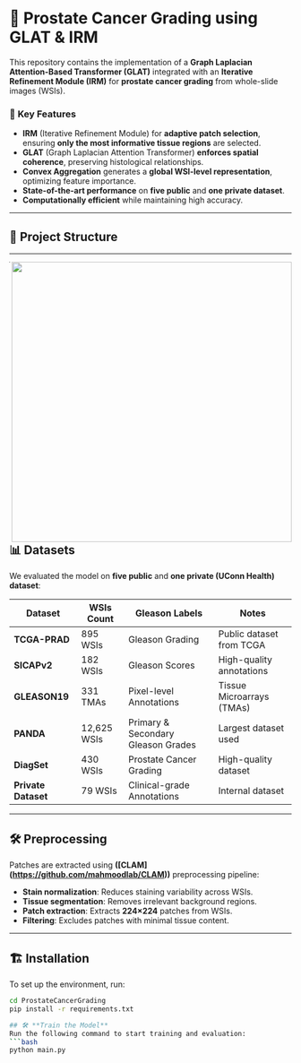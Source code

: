 # 🏥 Prostate Cancer Grading using GLAT & IRM
This repository contains the implementation of a **Graph Laplacian Attention-Based Transformer (GLAT)** integrated with an **Iterative Refinement Module (IRM)** for **prostate cancer grading** from whole-slide images (WSIs). 

### 🚀 **Key Features**
- **IRM** (Iterative Refinement Module) for **adaptive patch selection**, ensuring **only the most informative tissue regions** are selected.
- **GLAT** (Graph Laplacian Attention Transformer) **enforces spatial coherence**, preserving histological relationships.
- **Convex Aggregation** generates a **global WSI-level representation**, optimizing feature importance.
- **State-of-the-art performance** on **five public** and **one private dataset**.
- **Computationally efficient** while maintaining high accuracy.

---

## 📂 **Project Structure**

---

<img src="./model-glat.png" width="500px" align="right" />

---

## 📊 **Datasets**
We evaluated the model on **five public** and **one private (UConn Health) dataset**:

| Dataset       | WSIs Count | Gleason Labels | Notes |
|--------------|------------|---------------|---------------------|
| **TCGA-PRAD** | 895 WSIs | Gleason Grading | Public dataset from TCGA |
| **SICAPv2** | 182 WSIs | Gleason Scores | High-quality annotations |
| **GLEASON19** | 331 TMAs | Pixel-level Annotations | Tissue Microarrays (TMAs) |
| **PANDA** | 12,625 WSIs | Primary & Secondary Gleason Grades | Largest dataset used |
| **DiagSet** | 430 WSIs | Prostate Cancer Grading | High-quality dataset |
| **Private Dataset** | 79 WSIs | Clinical-grade Annotations | Internal dataset |

---

## 🛠 **Preprocessing**
Patches are extracted using **([CLAM] (https://github.com/mahmoodlab/CLAM))** preprocessing pipeline:
- **Stain normalization**: Reduces staining variability across WSIs.
- **Tissue segmentation**: Removes irrelevant background regions.
- **Patch extraction**: Extracts **224×224** patches from WSIs.
- **Filtering**: Excludes patches with minimal tissue content.

---

## 🏗 **Installation**
To set up the environment, run:
```bash
cd ProstateCancerGrading
pip install -r requirements.txt

## 🛠 **Train the Model**
Run the following command to start training and evaluation:
```bash
python main.py


